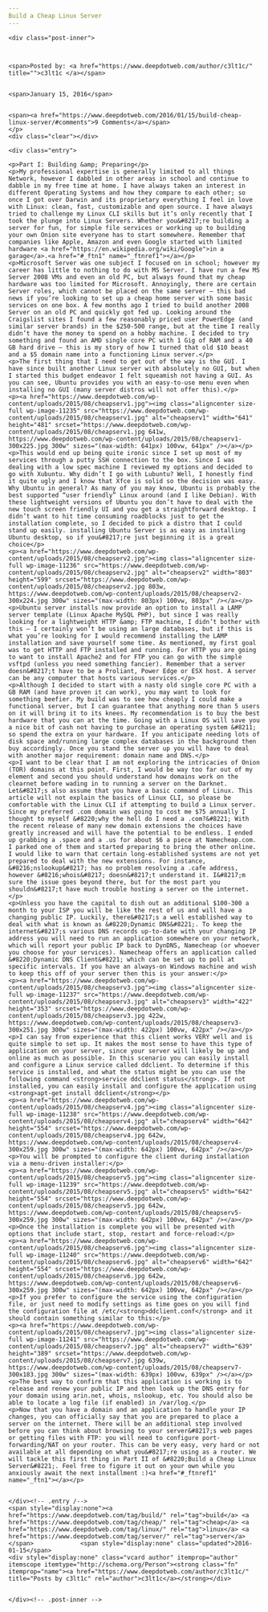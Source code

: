 ```yaml
---
Build a Cheap Linux Server
---
```

<article class="post-listing post-11234 post type-post status-publish format-standard has-post-thumbnail hentry  tag-build tag-cheap tag-linux tag-server">
    
    <div class="post-inner">
    
    
        
    <span>Posted by: <a href="https://www.deepdotweb.com/author/c3lt1c/" title="">c3lt1c </a></span>
    
    
    <span>January 15, 2016</span>
    
    
    <span><a href="https://www.deepdotweb.com/2016/01/15/build-cheap-linux-server/#comments">9 Comments</a></span>
    </p>
    <div class="clear"></div>
    
    <div class="entry">
    
    <p>Part I: Building &amp; Preparing</p>
    <p>My professional expertise is generally limited to all things Network, however I dabbled in other areas in school and continue to dabble in my free time at home. I have always taken an interest in different Operating Systems and how they compare to each other; so once I got over Darwin and its proprietary everything I feel in love with Linux: clean, fast, customizable and open source. I have always tried to challenge my Linux CLI skills but it’s only recently that I took the plunge into Linux Servers. Whether you&#8217;re building a server for fun, for simple file services or working up to building your own Onion site everyone has to start somewhere. Remember that companies like Apple, Amazon and even Google started with limited hardware <a href="https://en.wikipedia.org/wiki/Google">in a garage</a>.<a href="#_ftn1" name="_ftnref1"></a></p>
    <p>Microsoft Server was one subject I focused on in school; however my career has little to nothing to do with MS Server. I have run a few MS Server 2008 VMs and even an old PC, but always found that my cheap hardware was too limited for Microsoft. Annoyingly, there are certain Server roles, which cannot be placed on the same server – this bad news if you’re looking to set up a cheap home server with some basic services on one box. A few months ago I tried to build another 2008 Server on an old PC and quickly got fed up. Looking around the Craigslist sites I found a few reasonably priced user PowerEdge (and similar server brands) in the $250-500 range, but at the time I really didn’t have the money to spend on a hobby machine. I decided to try something and found an AMD single core PC with 1 Gig of RAM and a 40 GB hard drive – this is my story of how I turned that old $10 beast and a $5 domain name into a functioning Linux server.</p>
    <p>The first thing that I need to get out of the way is the GUI. I have since built another Linux server with absolutely no GUI, but when I started this budget endeavor I felt squeamish not having a GUI. As you can see, Ubuntu provides you with an easy-to-use menu even when installing no GUI (many server distros will not offer this).</p>
    <p><a href="https://www.deepdotweb.com/wp-content/uploads/2015/08/cheapserv1.jpg"><img class="aligncenter size-full wp-image-11235" src="https://www.deepdotweb.com/wp-content/uploads/2015/08/cheapserv1.jpg" alt="cheapserv1" width="641" height="481" srcset="https://www.deepdotweb.com/wp-content/uploads/2015/08/cheapserv1.jpg 641w, https://www.deepdotweb.com/wp-content/uploads/2015/08/cheapserv1-300x225.jpg 300w" sizes="(max-width: 641px) 100vw, 641px" /></a></p>
    <p>This would end up being quite ironic since I set up most of my services through a putty SSH connection to the box. Since I was dealing with a low spec machine I reviewed my options and decided to go with Xubuntu. Why didn’t I go with Lubuntu? Well, I honestly find it quite ugly and I know that Xfce is solid so the decision was easy. Why Ubuntu in general? As many of you may know, Ubuntu is probably the best supported “user friendly” Linux around (and I like Debian). With these lightweight versions of Ubuntu you don’t have to deal with the new touch screen friendly UI and you get a straightforward desktop. I didn’t want to hit time consuming roadblocks just to get the installation complete, so I decided to pick a distro that I could stand up easily. installing Ubuntu Server is as easy as installing Ubuntu desktop, so if you&#8217;re just beginning it is a great choice</p>
    <p><a href="https://www.deepdotweb.com/wp-content/uploads/2015/08/cheapserv2.jpg"><img class="aligncenter size-full wp-image-11236" src="https://www.deepdotweb.com/wp-content/uploads/2015/08/cheapserv2.jpg" alt="cheapserv2" width="803" height="599" srcset="https://www.deepdotweb.com/wp-content/uploads/2015/08/cheapserv2.jpg 803w, https://www.deepdotweb.com/wp-content/uploads/2015/08/cheapserv2-300x224.jpg 300w" sizes="(max-width: 803px) 100vw, 803px" /></a></p>
    <p>Ubuntu server installs now provide an option to install a LAMP server template (Linux Apache MySQL PHP), but since I was really looking for a lightweight HTTP &amp; FTP machine, I didn’t bother with this – I certainly won’t be using an large databases, but if this is what you’re looking for I would recommend installing the LAMP installation and save yourself some time. As mentioned, my first goal was to get HTTP and FTP installed and running. For HTTP you are going to want to install Apache2 and for FTP you can go with the simple vsftpd (unless you need something fancier). Remember that a server doesn&#8217;t have to be a Proliant, Power Edge or ESX host. A server can be any computer that hosts various services.</p>
    <p>Although I decided to start with a nasty old single core PC with a GB RAM (and have proven it can work), you may want to look for something beefier. My build was to see how cheaply I could make a functional server, but I can guarantee that anything more than 5 users on it will bring it to its knees. My recommendation is to buy the best hardware that you can at the time. Going with a Linux OS will save you a nice bit of cash not having to purchase an operating system &#8211; so spend the extra on your hardware. If you anticipate needing lots of disk space and/running large complex databases in the background then buy accordingly. Once you stand the server up you will have to deal with another major requirement: domain name and DNS.</p>
    <p>I want to be clear that I am not exploring the intricacies of Onion (TOR) domains at this point. First, I would be way too far out of my element and second you should understand how domains work on the clearnet before wading in to running a server on the Darknet. Let&#8217;s also assume that you have a basic command of Linux. This article will not explain the basics of Linux CLI, so please be comfortable with the Linux CLI if attempting to build a Linux server. Since my preferred .com domain was going to cost me $75 annually I thought to myself &#8220;why the hell do I need a .com?&#8221; With the recent release of many new domain extensions the choices have greatly increased and will have the potential to be endless. I ended up grabbing a .space and a .us for about $6 a piece at Namecheap.com. I parked one of them and started preparing to bring the other online. I would like to warn that certain long-established systems are not yet prepared to deal with the new extensions. For instance, &#8216;nslookup&#8217; has no problem resolving a .cafe address, however &#8216;whois&#8217; doesn&#8217;t understand it. I&#8217;m sure the issue goes beyond there, but for the most part you shouldn&#8217;t have much trouble hosting a server on the internet.</p>
    <p>Unless you have the capital to dish out an additional $100-300 a month to your ISP you will be like the rest of us and will have a changing public IP. Luckily, there&#8217;s a well established way to deal with what is known as &#8220;Dynamic DNS&#8221;. To keep the internet&#8217;s various DNS records up-to-date with your changing IP address you will need to run an application somewhere on your network, which will report your public IP back to DynDNS, Namecheap (or whoever you choose for your services). Namecheap offers an application called &#8220;Dynamic DNS Client&#8221; which can be set up to poll at specific intervals. If you have an always-on Windows machine and wish to keep this off of your server then this is your answer:</p>
    <p><a href="https://www.deepdotweb.com/wp-content/uploads/2015/08/cheapserv3.jpg"><img class="aligncenter size-full wp-image-11237" src="https://www.deepdotweb.com/wp-content/uploads/2015/08/cheapserv3.jpg" alt="cheapserv3" width="422" height="353" srcset="https://www.deepdotweb.com/wp-content/uploads/2015/08/cheapserv3.jpg 422w, https://www.deepdotweb.com/wp-content/uploads/2015/08/cheapserv3-300x251.jpg 300w" sizes="(max-width: 422px) 100vw, 422px" /></a></p>
    <p>I can say from experience that this client works VERY well and is quite simple to set up. It makes the most sense to have this type of application on your server, since your server will likely be up and online as much as possible. In this scenario you can easily install and configure a Linux service called ddclient. To determine if this service is installed, and what the status might be you can use the following command <strong>service ddclient status</strong>. If not installed, you can easily install and configure the application using <strong>apt-get install ddclient</strong></p>
    <p><a href="https://www.deepdotweb.com/wp-content/uploads/2015/08/cheapserv4.jpg"><img class="aligncenter size-full wp-image-11238" src="https://www.deepdotweb.com/wp-content/uploads/2015/08/cheapserv4.jpg" alt="cheapserv4" width="642" height="554" srcset="https://www.deepdotweb.com/wp-content/uploads/2015/08/cheapserv4.jpg 642w, https://www.deepdotweb.com/wp-content/uploads/2015/08/cheapserv4-300x259.jpg 300w" sizes="(max-width: 642px) 100vw, 642px" /></a></p>
    <p>You will be prompted to configure the client during installation via a menu-driven installer:</p>
    <p><a href="https://www.deepdotweb.com/wp-content/uploads/2015/08/cheapserv5.jpg"><img class="aligncenter size-full wp-image-11239" src="https://www.deepdotweb.com/wp-content/uploads/2015/08/cheapserv5.jpg" alt="cheapserv5" width="642" height="554" srcset="https://www.deepdotweb.com/wp-content/uploads/2015/08/cheapserv5.jpg 642w, https://www.deepdotweb.com/wp-content/uploads/2015/08/cheapserv5-300x259.jpg 300w" sizes="(max-width: 642px) 100vw, 642px" /></a></p>
    <p>Once the installation is complete you will be presented with options that include start, stop, restart and force-reload:</p>
    <p><a href="https://www.deepdotweb.com/wp-content/uploads/2015/08/cheapserv6.jpg"><img class="aligncenter size-full wp-image-11240" src="https://www.deepdotweb.com/wp-content/uploads/2015/08/cheapserv6.jpg" alt="cheapserv6" width="642" height="554" srcset="https://www.deepdotweb.com/wp-content/uploads/2015/08/cheapserv6.jpg 642w, https://www.deepdotweb.com/wp-content/uploads/2015/08/cheapserv6-300x259.jpg 300w" sizes="(max-width: 642px) 100vw, 642px" /></a></p>
    <p>If you prefer to configure the service using the configuration file, or just need to modify settings as time goes on you will find the configuration file at /etc/<strong>ddclient.conf</strong> and it should contain something similar to this:</p>
    <p><a href="https://www.deepdotweb.com/wp-content/uploads/2015/08/cheapserv7.jpg"><img class="aligncenter size-full wp-image-11241" src="https://www.deepdotweb.com/wp-content/uploads/2015/08/cheapserv7.jpg" alt="cheapserv7" width="639" height="389" srcset="https://www.deepdotweb.com/wp-content/uploads/2015/08/cheapserv7.jpg 639w, https://www.deepdotweb.com/wp-content/uploads/2015/08/cheapserv7-300x183.jpg 300w" sizes="(max-width: 639px) 100vw, 639px" /></a></p>
    <p>The best way to confirm that this application is working is to release and renew your public IP and then look up the DNS entry for your domain using arin.net, whois, nslookup, etc. You should also be able to locate a log file (if enabled) in /var/log.</p>
    <p>Now that you have a domain and an application to handle your IP changes, you can officially say that you are prepared to place a server on the internet. There will be an additional step involved before you can think about browsing to your server&#8217;s web pages or getting files with FTP: you will need to configure port-forwarding/NAT on your router. This can be very easy, very hard or not available at all depending on what you&#8217;re using as a router. We will tackle this first thing in Part II of &#8220;Build a Cheap Linux Server&#8221;. Feel free to figure it out on your own while you anxiously await the next installment :)<a href="#_ftnref1" name="_ftn1"></a></p>
    
    
    </div><!-- .entry /-->
    <span style="display:none"><a href="https://www.deepdotweb.com/tag/build/" rel="tag">build</a> <a href="https://www.deepdotweb.com/tag/cheap/" rel="tag">cheap</a> <a href="https://www.deepdotweb.com/tag/linux/" rel="tag">linux</a> <a href="https://www.deepdotweb.com/tag/server/" rel="tag">server</a></span>				<span style="display:none" class="updated">2016-01-15</span>
    <div style="display:none" class="vcard author" itemprop="author" itemscope itemtype="http://schema.org/Person"><strong class="fn" itemprop="name"><a href="https://www.deepdotweb.com/author/c3lt1c/" title="Posts by c3lt1c" rel="author">c3lt1c</a></strong></div>
    
    
    </div><!-- .post-inner -->
</article><!-- .post-listing -->

